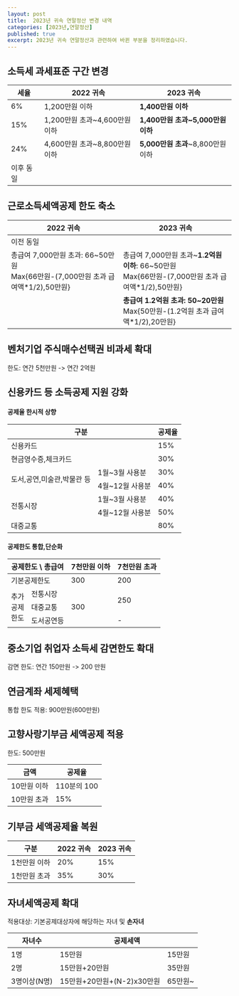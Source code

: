 ```yaml
---
layout: post
title:  2023년 귀속 연말정산 변경 내역
categories: [2023년,연말정산]
published: true
excerpt: 2023년 귀속 연말정산과 관련하여 바뀐 부분을 정리하였습니다.
---
```


## 소득세 과세표준 구간 변경

|세율|2022 귀속|2023 귀속|
|---|---------|---------|
|6%|1,200만원 이하|**1,400만원 이하**|
|15%|1,200만원 초과~4,600만원 이하|**1,400만원 초과~5,000만원 이하**|
|24%|4,600만원 초과~8,800만원 이하|**5,000만원 초과**~8,800만원 이하|
|이후 동일|||

## 근로소득세액공제 한도 축소

|2022 귀속|2023 귀속|
|---------|---------|
|이전 동일||
|총급여 7,000만원 초과: 66~50만원<br>Max{66만원-(7,000만원 초과 급여액*1/2),50만원}|총급여 7,000만원 초과~**1.2억원 이하**: 66~50만원<br>Max{66만원-(7,000만원 초과 급여액*1/2),50만원} |
||**총급여 1.2억원 초과: 50~20만원**<br>Max{50만원-(1.2억원 초과 급여액*1/2),20만원} |

## 벤처기업 주식매수선택권 비과세 확대 
한도: 연간 5천만원 -> 연간 2억원 

## 신용카드 등 소득공제 지원 강화 

#### 공제율 한시적 상향

<table>
  <thead>
    <th colspan="2">구분</th>
    <th>공제율</th>
  </thead>  
  <tr>
    <td colspan="2">신용카드</td>
    <td>15%</td>
  </tr>
  <tr>
    <td colspan="2">현금영수증,체크카드</td>
    <td>30%</td>
  </tr>
  <tr>
    <td rowspan="2">도서,공연,미술관,박물관 등</td>
    <td>1월~3월 사용분</td>
    <td>30%</td>
  </tr>
  <tr>
    <td>4월~12월 사용분</td>
    <td>40%</td>
  </tr>
  <tr>
    <td rowspan="2">전통시장</td>
    <td>1월~3월 사용분</td>
    <td>40%</td>
  </tr>
  <tr>
    <td>4월~12월 사용분</td>
    <td>50%</td>
  </tr>
  <tr>
    <td colspan="2">대중교통</td>
    <td>80%</td>
  </tr>  
</table>


#### 공제한도 통합,단순화 

<table>
  <thead>
    <th colspan="2">공제한도 \ 총급여</th>
    <th>7천만원 이하</th>
    <th>7천만원 초과</th>
  </thead>  
  <tr>
    <td colspan="2">기본공제한도</td>
    <td>300</td>
    <td>200</td>
  </tr>
  <tr>
    <td rowspan="3">추가<br>공제<br>한도</td>
    <td>전통시장</td>
    <td rowspan="3">300</td>
    <td rowspan="2">250</td>
  </tr>
  <tr>
    <td>대중교통</td>
  </tr>
  <tr>
    <td>도서공연등</td>
    <td>-</td>
  </tr>
</table>

## 중소기업 취업자 소득세 감면한도 확대
감면 한도: 연간 150만원 -> 200 만원

## 연금계좌 세제혜택
통합 한도 적용: 900만원(600만원)

## 고향사랑기부금 세액공제 적용
한도: 500만원  

|금액|공제율|
|---------|---------|
|10만원 이하|110분의 100|
|10만원 초과|15%|

## 기부금 세액공제율 복원

|구분|2022 귀속|2023 귀속|
|---|---------|---------|
|1천만원 이하|20%|15%|
|1천만원 초과|35%|30%|

## 자녀세액공제 확대  
적용대상: 기본공제대상자에 해당하는 자녀 및 **손자녀**  

<table>
  <thead>
    <th>자녀수</th>
    <th colspan="2">공제세액</th>
  </thead>  
  <tr>
    <td>1명</td>
    <td>15만원</td>
    <td>15만원</td>
  </tr>
  <tr>
    <td>2명</td>
    <td>15만원+20만원</td>
    <td>35만원</td>
  </tr>
  <tr>
    <td>3명이상(N명)</td>
    <td>15만원+20만원+(N-2)x30만원</td>
    <td>65만원~</td>
  </tr>
</table>






